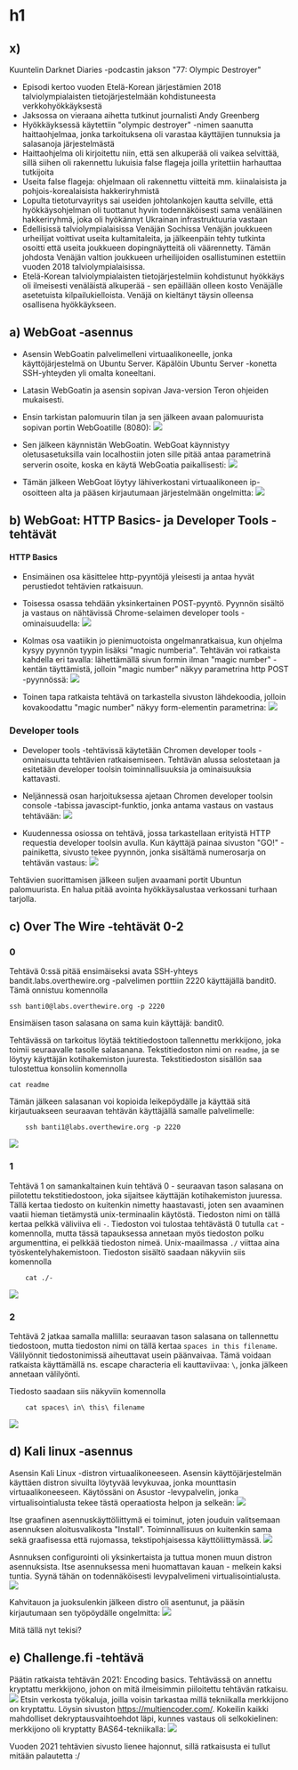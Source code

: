 # h1
## x) 
Kuuntelin Darknet Diaries -podcastin jakson "77: Olympic Destroyer"

- Episodi kertoo vuoden Etelä-Korean järjestämien 2018 talviolympialaisten tietojärjestelmään kohdistuneesta verkkohyökkäyksestä
- Jaksossa on vieraana aihetta tutkinut journalisti Andy Greenberg
- Hyökkäyksessä käytettiin "olympic destroyer" -nimen saanutta haittaohjelmaa, jonka tarkoituksena oli varastaa käyttäjien tunnuksia ja salasanoja järjestelmästä
- Haittaohjelma oli kirjoitettu niin, että sen alkuperää oli vaikea selvittää, sillä siihen oli rakennettu lukuisia false flageja joilla yritettiin harhauttaa tutkijoita
- Useita false flageja: ohjelmaan oli rakennettu viitteitä mm. kiinalaisista ja pohjois-korealaisista hakkeriryhmistä
- Lopulta tietoturvayritys sai useiden johtolankojen kautta selville, että hyökkäysohjelman oli tuottanut hyvin todennäköisesti sama venäläinen hakkeriryhmä, joka oli hyökännyt Ukrainan infrastruktuuria vastaan
- Edellisissä talviolympialaisissa Venäjän Sochissa Venäjän joukkueen urheilijat voittivat useita kultamitaleita, ja jälkeenpäin tehty tutkinta osoitti että useita joukkueen dopingnäytteitä oli väärennetty. Tämän johdosta Venäjän valtion joukkueen urheilijoiden osallistuminen estettiin vuoden 2018 talviolympialaisissa.
- Etelä-Korean talviolympialaisten tietojärjestelmiin kohdistunut hyökkäys oli ilmeisesti venäläistä alkuperää - sen epäillään olleen kosto Venäjälle asetetuista kilpailukielloista. Venäjä on kieltänyt täysin olleensa osallisena hyökkäykseen.


## a) WebGoat -asennus 

- Asensin WebGoatin palvelimelleni virtuaalikoneelle, jonka käyttöjärjestelmä on Ubuntu Server. Käpälöin Ubuntu Server -konetta SSH-yhteyden yli omalta koneeltani. 
- Latasin WebGoatin ja asensin sopivan Java-version Teron ohjeiden mukaisesti.
- Ensin tarkistan palomuurin tilan ja sen jälkeen avaan  palomuurista sopivan portin WebGoatille (8080):
![](./etc/ufw_avaukset.png)

- Sen jälkeen käynnistän WebGoatin. WebGoat käynnistyy oletusasetuksilla vain localhostiin joten sille pitää antaa parametrinä serverin osoite, koska en käytä WebGoatia paikallisesti:
![](./etc/webgoat_startup.png)

- Tämän jälkeen WebGoat löytyy lähiverkostani virtuaalikoneen ip-osoitteen alta ja pääsen kirjautumaan järjestelmään ongelmitta:
![](./etc/weboat_login.png)

## b) WebGoat: HTTP Basics- ja Developer Tools -tehtävät

#### HTTP Basics
- Ensimäinen osa käsittelee http-pyyntöjä yleisesti ja antaa hyvät perustiedot tehtävien ratkaisuun. 

- Toisessa osassa tehdään yksinkertainen POST-pyyntö. Pyynnön sisältö ja vastaus on nähtävissä Chrome-selaimen developer tools -ominaisuudella:
![](./etc/httpbasics1.png)
- Kolmas osa vaatiikin jo pienimuotoista ongelmanratkaisua, kun ohjelma kysyy pyynnön tyypin lisäksi "magic numberia". Tehtävän voi ratkaista kahdella eri tavalla: lähettämällä sivun formin ilman "magic number" -kentän täyttämistä, jolloin "magic number" näkyy parametrina http POST -pyynnössä:
![](./etc/httpbasics2.png)
- Toinen tapa ratkaista tehtävä on tarkastella sivuston lähdekoodia, jolloin kovakoodattu "magic number" näkyy form-elementin parametrina:
![](./etc/httpbasics3.png)



### Developer tools
- Developer tools -tehtävissä käytetään Chromen developer tools -ominaisuutta tehtävien ratkaisemiseen. Tehtävän alussa selostetaan ja esitetään developer toolsin toiminnallisuuksia ja ominaisuuksia kattavasti.

- Neljännessä osan harjoituksessa ajetaan Chromen developer toolsin console -tabissa javascipt-funktio, jonka antama vastaus on vastaus tehtävään:
![](./etc/devlopertools1.png)

- Kuudennessa osiossa on tehtävä, jossa tarkastellaan erityistä HTTP requestia developer toolsin avulla. Kun käyttäjä painaa sivuston "GO!" -painiketta, sivusto tekee pyynnön, jonka sisältämä numerosarja on tehtävän vastaus:
![](./etc/developertools3.png)

Tehtävien suorittamisen jälkeen suljen avaamani portit Ubuntun palomuurista. En halua pitää avointa hyökkäysalustaa verkossani turhaan tarjolla.

## c) Over The Wire -tehtävät 0-2
### 0
Tehtävä 0:ssä pitää ensimäiseksi avata SSH-yhteys bandit.labs.overthewire.org -palvelimen porttiin 2220 käyttäjällä bandit0. Tämä onnistuu komennolla 

    ssh banti0@labs.overthewire.org -p 2220

Ensimäisen tason salasana on sama kuin käyttäjä: bandit0.

Tehtävässä on tarkoitus löytää tektitiedostoon tallennettu merkkijono, joka toimii seuraavalle tasolle salasanana. Tekstitiedoston nimi on `readme`, ja se löytyy käyttäjän kotihakemiston juuresta. Tekstitiedoston sisällön saa tulostettua konsoliin komennolla

    cat readme

Tämän jälkeen salasanan voi kopioida leikepöydälle ja käyttää sitä kirjautuakseen seuraavan tehtävän käyttäjällä samalle palvelimelle: 

        ssh banti1@labs.overthewire.org -p 2220


![](./etc/bandit0.png)

### 1
Tehtävä 1 on samankaltainen kuin tehtävä 0 - seuraavan tason salasana on piilotettu tekstitiedostoon, joka sijaitsee käyttäjän kotihakemiston juuressa. Tällä kertaa tiedosto on kuitenkin nimetty haastavasti, joten sen avaaminen vaatii hieman tietämystä unix-terminaalin käytöstä. Tiedoston nimi on tällä kertaa pelkkä väliviiva eli `-`.
Tiedoston voi tulostaa tehtävästä 0 tutulla `cat` -komennolla, mutta tässä tapauksessa annetaan myös tiedoston polku argumenttina, ei pelkkää tiedoston nimeä. Unix-maailmassa `./` viittaa aina työskentelyhakemistoon. Tiedoston sisältö saadaan näkyviin siis komennolla 

        cat ./-

![](./etc/bandit1.png)

### 2 
Tehtävä 2 jatkaa samalla mallilla: seuraavan tason salasana on tallennettu tiedostoon, mutta tiedoston nimi on tällä kertaa `spaces in this filename`. Välilyönnit tiedostonimissä aiheuttavat usein päänvaivaa. Tämä voidaan ratkaista käyttämällä ns. escape characteria eli kauttaviivaa: `\`, jonka jälkeen annetaan välilyönti.

Tiedosto saadaan siis näkyviin komennolla

        cat spaces\ in\ this\ filename

![](./etc/bandit2.png)

## d) Kali linux -asennus
Asensin Kali Linux -distron virtuaalikoneeseen. Asensin käyttöjärjestelmän käyttäen distron sivuilta löytyvää levykuvaa, jonka mounttasin virtuaalikoneeseen. Käytössäni on Asustor -levypalvelin, jonka virtualisointialusta tekee tästä operaatiosta helpon ja selkeän:
![](./etc/SCR-20221028-rp2.png)

Itse graafinen asennuskäyttöliittymä ei toiminut, joten jouduin valitsemaan asennuksen aloitusvalikosta "Install". Toiminnallisuus on kuitenkin sama sekä graafisessa että rujomassa, tekstipohjaisessa käyttöliittymässä.
![](./etc/kali1.jpeg)

Asnnuksen configurointi oli yksinkertaista ja tuttua monen muun distron asennuksista. Itse asennuksessa meni huomattavan kauan - melkein kaksi tuntia. Syynä tähän on todennäköisesti levypalvelimeni virtualisointialusta. 
![](./etc/kali3.png)

Kahvitauon ja juoksulenkin jälkeen distro oli asentunut, ja pääsin kirjautumaan sen työpöydälle ongelmitta:
![](./etc/kali4.jpeg)


Mitä tällä nyt tekisi?

## e) Challenge.fi -tehtävä
Päätin ratkaista tehtävän 2021: Encoding basics. Tehtävässä on annettu kryptattu merkkijono, johon on mitä ilmeisimmin piiloitettu tehtävän ratkaisu.
![](./etc/encodingbasics1.png)
Etsin verkosta työkaluja, joilla voisin tarkastaa millä tekniikalla merkkijono on kryptattu. Löysin sivuston https://multiencoder.com/.
Kokeilin kaikki mahdolliset dekryptausvaihtoehdot läpi, kunnes vastaus oli selkokielinen: merkkijono oli kryptatty BAS64-tekniikalla:
![](./etc/encodingbasics2.png)

Vuoden 2021 tehtävien sivusto lienee hajonnut, sillä ratkaisusta ei tullut mitään palautetta :/
